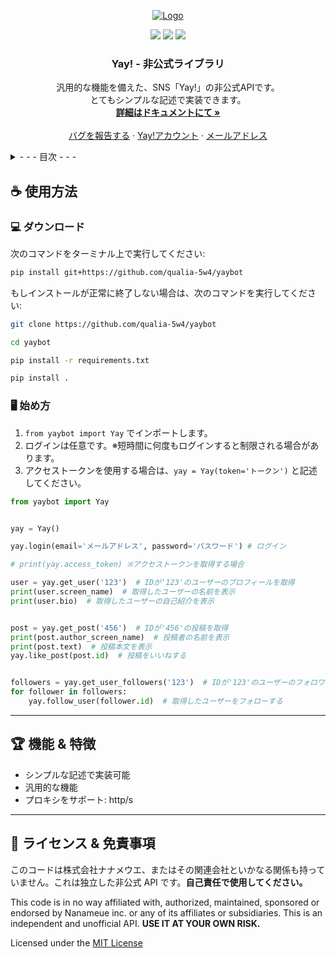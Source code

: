 <!-- <p align="center">
<img src=https://img.shields.io/github/stars/qualia-5w4/yaybot?style=for-the-badge&logo=appveyor&color=blue />
<img src=https://img.shields.io/github/forks/qualia-5w4/yaybot?style=for-the-badge&logo=appveyor&color=blue />
<img src=https://img.shields.io/github/issues/qualia-5w4/yaybot?style=for-the-badge&logo=appveyor&color=informational />
<img src=https://img.shields.io/github/issues-pr/qualia-5w4/yaybot?style=for-the-badge&logo=appveyor&color=informational />
</p>
<br /> -->
<p align="center">
  <a href="https://yay.space">
    <img src="https://yay.space/images/home-group-categories-background-3.jpg" alt="Logo">
    <!-- <img src="https://yay.space/images/announcement-banner-background.svg" alt="Logo"> -->
    <!-- <img src="https://yay.space/images/app-logo-3.svg" alt="Logo" width="150px" height="150px"> -->
  </a>
  
  <p align="center">
    <img src="https://img.shields.io/github/release/qualia-5w4/yaybot">
    <img src="https://img.shields.io/badge/python-3.11-blue.svg">
    <img src="https://img.shields.io/badge/License-MIT-blue.svg">
  </p>

  <h3 align="center">Yay! - 非公式ライブラリ</h3>

  <p align="center">
    汎用的な機能を備えた、SNS「Yay!」の非公式APIです。<br />
    とてもシンプルな記述で実装できます。
    <br />
    <a href="https://github.com/qualia-5w4/yaybot/tree/master/examples"><strong>詳細はドキュメントにて »</strong></a>
    <br />
    <br />
    <a href="https://github.com/qualia-5w4/yaybot/issues">バグを報告する</a>
    ·
    <a href="https://yay.space/user/3851771">Yay!アカウント</a>
      ·
    <a href="mailto:nikola.desuga@gmail.com">メールアドレス</a>
  </p>
</p>

<details>
  <summary>- - - 目次 - - -</summary>
  <ol>
    <li>
      <a href="#-使用方法">使用方法</a>
      <ul>
        <li><a href="#-ダウンロード">ダウンロード</a></li>
        <li><a href="#%EF%B8%8F-始め方">始め方</a></li>
      </ul>
    </li>
    <li><a href="#trophy-機能--特徴">機能 & 特徴</a></li>
    <li><a href="#scroll-ライセンス--免責事項">ライセンス & 免責事項</a></li>
  </ol>
</details>

## ☕ 使用方法

### 💻 ダウンロード

次のコマンドをターミナル上で実行してください:

```bash
pip install git+https://github.com/qualia-5w4/yaybot
```

もしインストールが正常に終了しない場合は、次のコマンドを実行してください:

```bash
git clone https://github.com/qualia-5w4/yaybot

cd yaybot

pip install -r requirements.txt

pip install .
```

### 🖥️ 始め方

1. `from yaybot import Yay` でインポートします。
2. ログインは任意です。※短時間に何度もログインすると制限される場合があります。
3. アクセストークンを使用する場合は、`yay = Yay(token='トークン')` と記述してください。

```python
from yaybot import Yay


yay = Yay()

yay.login(email='メールアドレス', password='パスワード') # ログイン

# print(yay.access_token) ※アクセストークンを取得する場合

user = yay.get_user('123')  # IDが'123'のユーザーのプロフィールを取得
print(user.screen_name)  # 取得したユーザーの名前を表示
print(user.bio)  # 取得したユーザーの自己紹介を表示


post = yay.get_post('456')  # IDが'456'の投稿を取得
print(post.author_screen_name)  # 投稿者の名前を表示
print(post.text)  # 投稿本文を表示
yay.like_post(post.id)  # 投稿をいいねする


followers = yay.get_user_followers('123')  # IDが'123'のユーザーのフォロワーを取得する
for follower in followers:
    yay.follow_user(follower.id)  # 取得したユーザーをフォローする

```

---

## :trophy: 機能 & 特徴

- シンプルな記述で実装可能
- 汎用的な機能
- プロキシをサポート: http/s

---

## :scroll: ライセンス & 免責事項

このコードは株式会社ナナメウエ、またはその関連会社といかなる関係も持っていません。これは独立した非公式 API です。**自己責任で使用してください。**

This code is in no way affiliated with, authorized, maintained, sponsored or endorsed by Nanameue inc. or any of its affiliates or subsidiaries. This is an independent and unofficial API. **USE IT AT YOUR OWN RISK.**

Licensed under the [MIT License](LICENSE)
